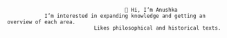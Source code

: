                                           👋 Hi, I’m Anushka
                I’m interested in expanding knowledge and getting an overview of each area.
                                Likes philosophical and historical texts.

<!---
Anushka2195/Anushka2195 is a ✨ special ✨ repository because its `README.md` (this file) appears on your GitHub profile.
You can click the Preview link to take a look at your changes.
--->
